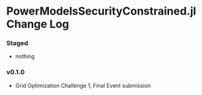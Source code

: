 PowerModelsSecurityConstrained.jl Change Log
============================================

### Staged
- nothing

### v0.1.0
- Grid Optimization Challenge 1, Final Event submission